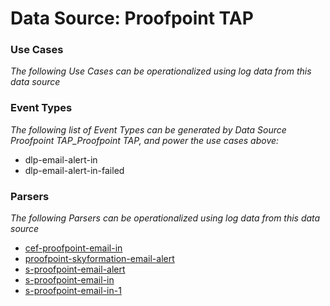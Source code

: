 Data Source: Proofpoint TAP
===========================

### Use Cases

_The following Use Cases can be operationalized using log data from this data source_



### Event Types

_The following list of Event Types can be generated by Data Source Proofpoint TAP_Proofpoint TAP, and power the use cases above:_

- dlp-email-alert-in
- dlp-email-alert-in-failed


### Parsers

_The following Parsers can be operationalized using log data from this data source_

* [cef-proofpoint-email-in](parserContent_cef-proofpoint-email-in.md)
* [proofpoint-skyformation-email-alert](parserContent_proofpoint-skyformation-email-alert.md)
* [s-proofpoint-email-alert](parserContent_s-proofpoint-email-alert.md)
* [s-proofpoint-email-in](parserContent_s-proofpoint-email-in.md)
* [s-proofpoint-email-in-1](parserContent_s-proofpoint-email-in-1.md)
